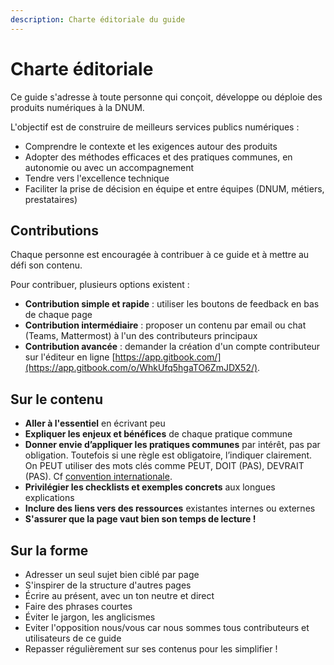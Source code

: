 ```yaml
---
description: Charte éditoriale du guide
---
```


# Charte éditoriale

Ce guide s'adresse à toute personne qui conçoit, développe ou déploie des produits numériques à la DNUM.

L'objectif est de construire de meilleurs services publics numériques :
- Comprendre le contexte et les exigences autour des produits
- Adopter des méthodes efficaces et des pratiques communes, en autonomie ou avec un accompagnement
- Tendre vers l'excellence technique
- Faciliter la prise de décision en équipe et entre équipes (DNUM, métiers, prestataires)

## Contributions
Chaque personne est encouragée à contribuer à ce guide et à mettre au défi son contenu.

Pour contribuer, plusieurs options existent :
- **Contribution simple et rapide** : utiliser les boutons de feedback en bas de chaque page
- **Contribution intermédiaire** : proposer un contenu par email ou chat (Teams, Mattermost) à l'un des contributeurs principaux
- **Contribution avancée** : demander la création d'un compte contributeur sur l'éditeur en ligne [https://app.gitbook.com/](https://app.gitbook.com/o/WhkUfq5hgaTO6ZmJDX52/).

## Sur le contenu
- **Aller à l'essentiel** en écrivant peu
- **Expliquer les enjeux et bénéfices** de chaque pratique commune
- **Donner envie d’appliquer les pratiques communes** par intérêt, pas par obligation. Toutefois si une règle est obligatoire, l’indiquer clairement. On PEUT utiliser des mots clés comme PEUT, DOIT (PAS), DEVRAIT (PAS). Cf [convention internationale](https://datatracker.ietf.org/doc/html/rfc2119).
- **Privilégier les checklists et exemples concrets** aux longues explications
- **Inclure des liens vers des ressources** existantes internes ou externes
- **S'assurer que la page vaut bien son temps de lecture !**

## Sur la forme
- Adresser un seul sujet bien ciblé par page
- S'inspirer de la structure d'autres pages
- Écrire au présent, avec un ton neutre et direct
- Faire des phrases courtes
- Éviter le jargon, les anglicismes
- Eviter l'opposition nous/vous car nous sommes tous contributeurs et utilisateurs de ce guide
- Repasser régulièrement sur ses contenus pour les simplifier !